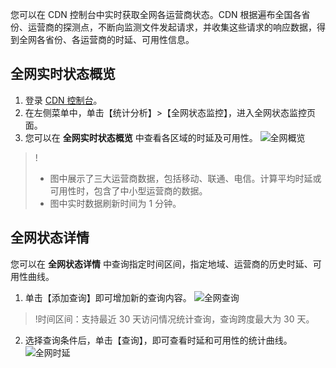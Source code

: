 您可以在 CDN 控制台中实时获取全网各运营商状态。CDN 根据遍布全国各省份、运营商的探测点，不断向监测文件发起请求，并收集这些请求的响应数据，得到全网各省份、各运营商的时延、可用性信息。

## 全网实时状态概览
1. 登录 [CDN 控制台](https://console.cloud.tencent.com/cdn)。
2. 在左侧菜单中，单击【统计分析】>【全网状态监控】，进入全网状态监控页面。
3. 您可以在 **全网实时状态概览** 中查看各区域的时延及可用性。
![全网概览](https://main.qcloudimg.com/raw/b0850c1afc39c87851b37a89c8b4f071.png)
>!
> + 图中展示了三大运营商数据，包括移动、联通、电信。计算平均时延或可用性时，包含了中小型运营商的数据。
> + 图中实时数据刷新时间为 1 分钟。

## 全网状态详情
您可以在 **全网状态详情** 中查询指定时间区间，指定地域、运营商的历史时延、可用性曲线。
1. 单击【添加查询】即可增加新的查询内容。
![全网查询](https://main.qcloudimg.com/raw/c51f67fdd79007c21bae0a4d7476fd1e.png)
>!时间区间：支持最近 30 天访问情况统计查询，查询跨度最大为 30 天。
2. 选择查询条件后，单击【查询】，即可查看时延和可用性的统计曲线。
![全网时延](https://main.qcloudimg.com/raw/657c1db110cad4e5187324dd148e965b.png)
